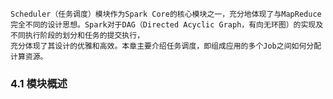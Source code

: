 
    Scheduler（任务调度）模块作为Spark Core的核心模块之一，充分地体现了与MapReduce完全不同的设计思想。Spark对于DAG（Directed Acyclic Graph，有向无环图）的实现及不同执行阶段的划分和任务的提交执行，
    充分体现了其设计的优雅和高效。本章主要介绍任务调度，即组成应用的多个Job之间如何分配计算资源。


### 4.1 模块概述